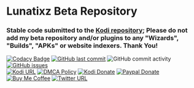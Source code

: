 # Lunatixz Beta Repository 
### Stable code submitted to the [Kodi repository](https://kodi.tv/addons/browse?keyword=&category=All&author=Lunatixz&sort=field_last_update_value+DESC); Please do not add my beta repository and/or plugins to any "Wizards", "Builds", "APKs" or website indexers. Thank You!

[![Codacy Badge](https://img.shields.io/codacy/grade/efcc007bd689449f8cf89569ac6a311b.svg?style=flat-square)](https://www.codacy.com/app/Lunatixz/KODI_Addon/dashboard)
[![GitHub last commit](https://img.shields.io/github/last-commit/Lunatixz/KODI_Addons.svg?style=flat-square)](https://github.com/Lunatixz/KODI_Addons/commits/master)
![GitHub commit activity](https://img.shields.io/github/commit-activity/m/Lunatixz/KODI_Addons.svg?color=red&style=flat-square)
[![GitHub issues](https://img.shields.io/github/issues/Lunatixz/KODI_Addons.svg?style=flat-square)](https://github.com/Lunatixz/KODI_Addons/issues)  
[![Kodi URL](https://img.shields.io/badge/Supports-Kodi%2019-blue.svg?style=flat-square)](https://kodi.tv/download)
[![DMCA Policy](https://img.shields.io/badge/DMCA-Policy-lightgrey.svg?style=flat-square)](https://github.com/Lunatixz/KODI_Addons/raw/master/DMCA.md)
[![Kodi Donate](https://img.shields.io/badge/Donate-Kodi-blue.svg?style=flat-square)](https://kodi.tv/contribute/donate)
[![Paypal Donate](https://img.shields.io/badge/Donate-Lunatixz-blue.svg?style=flat-square)](https://paypal.me/Lunatixz)
[![Buy Me Coffee](https://img.shields.io/badge/Coffee-Lunatixz-blue.svg?style=flat-square)](https://www.buymeacoffee.com/Lunatixz)
[![Twitter URL](https://img.shields.io/twitter/follow/PseudoTV_Live.svg?color=blue&label=%40PseudoTV_Live&style=flat-square)](https://twitter.com/PseudoTV_Live) 


